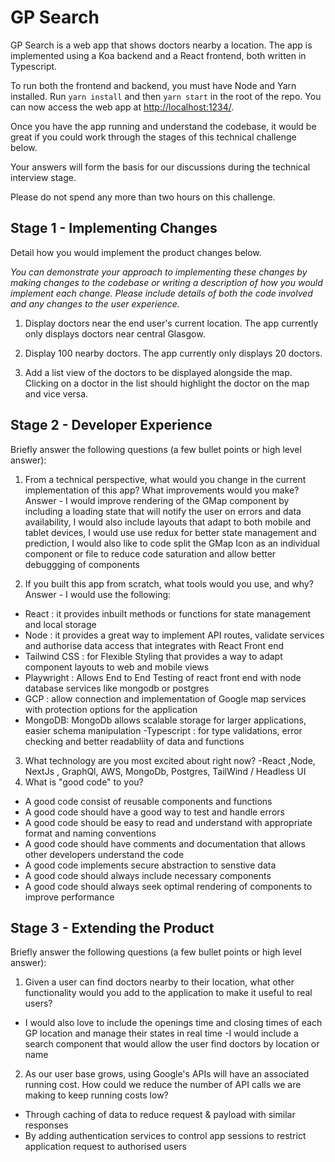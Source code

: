 # GP Search

GP Search is a web app that shows doctors nearby a location. The app is implemented using a Koa backend and a React frontend, both written in Typescript.

To run both the frontend and backend, you must have Node and Yarn installed. Run `yarn install` and then `yarn start` in the root of the repo. You can now access the web app at [http://localhost:1234/](http://localhost:1234/).

Once you have the app running and understand the codebase, it would be great if you could work through the stages of this technical challenge below.

Your answers will form the basis for our discussions during the technical interview stage.

Please do not spend any more than two hours on this challenge.

## Stage 1 - Implementing Changes

Detail how you would implement the product changes below.

_You can demonstrate your approach to implementing these changes by making changes to the codebase or writing a description of how you would implement each change. Please include details of both the code involved and any changes to the user experience._

1. Display doctors near the end user's current location. The app currently only displays doctors near central Glasgow.

2. Display 100 nearby doctors. The app currently only displays 20 doctors.

3. Add a list view of the doctors to be displayed alongside the map. Clicking on a doctor in the list should highlight the doctor on the map and vice versa.

## Stage 2 - Developer Experience

Briefly answer the following questions (a few bullet points or high level answer):

1. From a technical perspective, what would you change in the current implementation of this app? What improvements would you make?
   Answer - I would improve rendering of the GMap component by including a loading state that will notify the user on errors and data availability,
   I would also include layouts that adapt to both mobile and tablet devices,
   I would use use redux for better state management and prediction,
   I would also like to code split the GMap Icon as an individual component or file to reduce code saturation and allow better debuggging of components

2. If you built this app from scratch, what tools would you use, and why?
   Answer - I would use the following:

- React : it provides inbuilt methods or functions for state management and local storage
- Node : it provides a great way to implement API routes, validate services and authorise data access that integrates with React Front end
- Tailwind CSS : for Flexible Styling that provides a way to adapt component layouts to web and mobile views
- Playwright : Allows End to End Testing of react front end with node database services like mongodb or postgres
- GCP : allow connection and implementation of Google map services with protection options for the application
- MongoDB: MongoDb allows scalable storage for larger applications, easier schema manipulation
  -Typescript : for type validations, error checking and better readabliity of data and functions

3. What technology are you most excited about right now?
   -React ,Node, NextJs , GraphQl, AWS, MongoDb, Postgres, TailWind / Headless UI
4. What is "good code" to you?

- A good code consist of reusable components and functions
- A good code should have a good way to test and handle errors
- A good code should be easy to read and understand with appropriate format and naming conventions
- A good code should have comments and documentation that allows other developers understand the code
- A good code implements secure abstraction to senstive data
- A good code should always include necessary components
- A good code should always seek optimal rendering of components to improve performance

## Stage 3 - Extending the Product

Briefly answer the following questions (a few bullet points or high level answer):

1. Given a user can find doctors nearby to their location, what other functionality would you add to the application to make it useful to real users?

- I would also love to include the openings time and closing times of each GP location and manage their states in real time
  -I would include a search component that would allow the user find doctors by location or name

2. As our user base grows, using Google's APIs will have an associated running cost. How could we reduce the number of API calls we are making to keep running costs low?

- Through caching of data to reduce request & payload with similar responses
- By adding authentication services to control app sessions to restrict application request to authorised users
